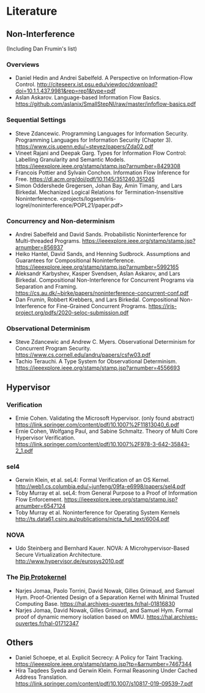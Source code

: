 # Literature

## Non-Interference
(Including Dan Frumin's list)

### Overviews

- Daniel Hedin and Andrei Sabelfeld. A Perspective on Information-Flow Control.  <http://citeseerx.ist.psu.edu/viewdoc/download?doi=10.1.1.437.9981&rep=rep1&type=pdf> 
- Aslan Askarov. Language-based Information Flow Basics. <https://github.com/aslanix/SmallStepNI/raw/master/infoflow-basics.pdf>

### Sequential Settings

- Steve Zdancewic. Programming Languages for Information Security. Programming Languages for Information Security (Chapter 3). <https://www.cis.upenn.edu/~stevez/papers/Zda02.pdf>
- Vineet Rajani and Deepak Garg. Types for Information Flow Control: Labelling Granularity and Semantic Models. <https://ieeexplore.ieee.org/stamp/stamp.jsp?arnumber=8429308>
- Francois Pottier and Sylvain Conchon. Information Flow Inference for Free. <https://dl.acm.org/doi/pdf/10.1145/351240.351245>
- Simon Oddershede Gregersen, Johan Bay, Amin Timany, and Lars Birkedal. Mechanized Logical Relations for Termination-Insensitive Noninterference. <projects/logsem/iris-logrel/noninterference/POPL21/paper.pdf>

### Concurrency and Non-determinism

- Andrei Sabelfeld and David Sands. Probabilistic Noninterference for Multi-threaded Programs. <https://ieeexplore.ieee.org/stamp/stamp.jsp?arnumber=856937>
- Heiko Hantel, David Sands, and Henning Sudbrock. Assumptions and Guarantees for Compositional Noninterference. <https://ieeexplore.ieee.org/stamp/stamp.jsp?arnumber=5992165>
- Aleksandr Karbyshev, Kasper Svendsen, Aslan Askarov, and Lars Birkedal. Compositional Non-Interference for Concurrent Programs via Separation and Framing. <https://cs.au.dk/~birke/papers/noninterference-concurrent-conf.pdf>
- Dan Frumin, Robbert Krebbers, and Lars Birkedal. Compositional Non-Interference for Fine-Grained Concurrent Programs. <https://iris-project.org/pdfs/2020-seloc-submission.pdf>

### Observational Determinism
- Steve Zdancewic and Andrew C. Myers. Observational Determinism for Concurrent Program Security. <https://www.cs.cornell.edu/andru/papers/csfw03.pdf>
- Tachio Terauchi. A Type System for Observational Determinism. <https://ieeexplore.ieee.org/stamp/stamp.jsp?arnumber=4556693>

## Hypervisor

### Verification
- Ernie Cohen. Validating the Microsoft Hypervisor. (only found abstract) <https://link.springer.com/content/pdf/10.1007%2F11813040_6.pdf>
- Ernie Cohen, Wolfgang Paul, and Sabine Schmaltz. Theory of Multi Core Hypervisor Verification. <https://link.springer.com/content/pdf/10.1007%2F978-3-642-35843-2_1.pdf>

### sel4
- Gerwin Klein, et al. seL4: Formal Verification of an OS Kernel. <http://web1.cs.columbia.edu/~junfeng/09fa-e6998/papers/sel4.pdf>
- Toby Murray et al. seL4: from General Purpose to a Proof of Information Flow Enforcement. <https://ieeexplore.ieee.org/stamp/stamp.jsp?arnumber=6547124>
- Toby Murray et al. Noninterference for Operating System Kernels <http://ts.data61.csiro.au/publications/nicta_full_text/6004.pdf>

### NOVA
- Udo Steinberg and Bernhard Kauer. NOVA: A Microhypervisor-Based Secure Virtualization Architecture. <http://www.hypervisor.de/eurosys2010.pdf>

### The [Pip Protokernel](http://pip.univ-lille1.fr/)
- Narjes Jomaa, Paolo Torrini, David Nowak, Gilles Grimaud, and Samuel Hym. Proof-Oriented Design of a Separation Kernel with Minimal Trusted Computing Base. <https://hal.archives-ouvertes.fr/hal-01816830>
- Narjes Jomaa, David Nowak, Gilles Grimaud, and Samuel Hym. Formal proof of dynamic memory isolation based on MMU. <https://hal.archives-ouvertes.fr/hal-01712347>

## Others

- Daniel Schoepe, et al. Explicit Secrecy: A Policy for Taint Tracking. <https://ieeexplore.ieee.org/stamp/stamp.jsp?tp=&arnumber=7467344>
- Hira Taqdees Syeda and Gerwin Klein. Formal Reasoning Under Cached Address Translation. <https://link.springer.com/content/pdf/10.1007/s10817-019-09539-7.pdf>
